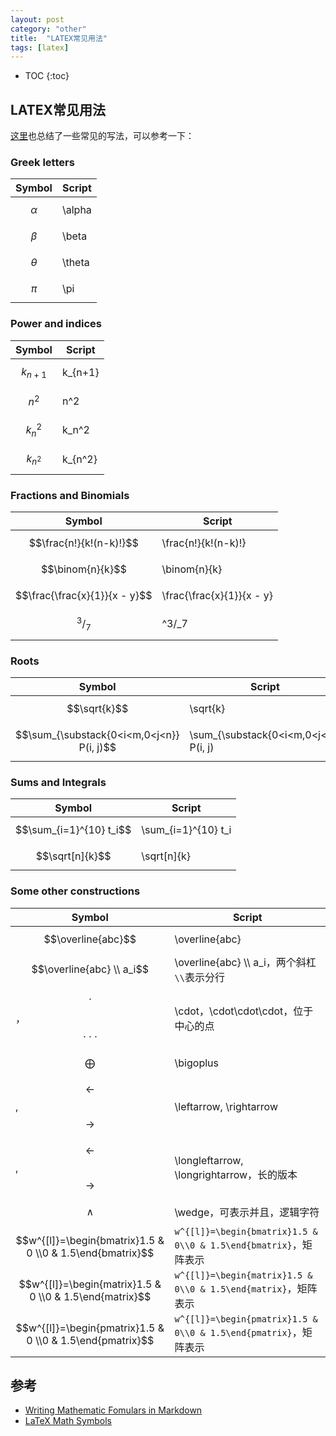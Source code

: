 ```yaml
---
layout: post
category: "other"
title:  "LATEX常见用法"
tags: [latex]
---
```


<script type="text/javascript" async
  src="https://cdn.mathjax.org/mathjax/latest/MathJax.js?config=TeX-MML-AM_CHTML">
</script>

- TOC
{:toc}

## LATEX常见用法

[这里](https://csrgxtu.github.io/2015/03/20/Writing-Mathematic-Fomulars-in-Markdown/)也总结了一些常见的写法，可以参考一下：

### Greek letters

|Symbol|Script|
|---|---|
|$$\alpha$$|\alpha|
|$$\beta$$|\beta|
|$$\theta$$|\theta|
|$$\pi$$|\pi|


### Power and indices

|Symbol|Script|
|---|---|
|$$k_{n+1}$$|k_{n+1}|
|$$n^2$$|n^2|
|$$k_n^2$$|k_n^2|
|$$k_{n^2}$$|k_{n^2}|


### Fractions and Binomials

|Symbol|Script|
|---|---|
|$$\frac{n!}{k!(n-k)!}$$|\frac{n!}{k!(n-k)!}|
|$$\binom{n}{k}$$|\binom{n}{k}|
|$$\frac{\frac{x}{1}}{x - y}$$|\frac{\frac{x}{1}}{x - y}|
|$$	^3/_7$$|	^3/_7|


### Roots

|Symbol|Script|
|---|---|
|$$\sqrt{k}$$|\sqrt{k}|
|$$\sum_{\substack{0<i<m,0<j<n}} P(i, j)$$|\sum_{\substack{0<i<m,0<j<n}} P(i, j)|


### Sums and Integrals

|Symbol|Script|
|---|---|
|$$\sum_{i=1}^{10} t_i$$|\sum_{i=1}^{10} t_i|
|$$\sqrt[n]{k}$$|\sqrt[n]{k}|

### Some other constructions

|Symbol|Script|
|---|---|
|$$\overline{abc}$$|\overline{abc}|
|$$\overline{abc} \\ a_i$$|\overline{abc} \\\ a_i，两个斜杠`\\`表示分行|
|$$\cdot$$，$$\cdot\cdot\cdot$$|\cdot，\cdot\cdot\cdot，位于中心的点|
|$$\bigoplus$$|\bigoplus|
|$$\leftarrow$$, $$\rightarrow$$|\leftarrow, \rightarrow|
|$$\longleftarrow$$, $$\longrightarrow$$|\longleftarrow, \longrightarrow，长的版本|
|$$\wedge$$|\wedge，可表示并且，逻辑字符|
|$$w^{[l]}=\begin{bmatrix}1.5 & 0 \\0 & 1.5\end{bmatrix}$$|`w^{[l]}=\begin{bmatrix}1.5 & 0\\0 & 1.5\end{bmatrix}`，矩阵表示|
|$$w^{[l]}=\begin{matrix}1.5 & 0 \\0 & 1.5\end{matrix}$$|`w^{[l]}=\begin{matrix}1.5 & 0\\0 & 1.5\end{matrix}`，矩阵表示|
|$$w^{[l]}=\begin{pmatrix}1.5 & 0 \\0 & 1.5\end{pmatrix}$$|`w^{[l]}=\begin{pmatrix}1.5 & 0\\0 & 1.5\end{pmatrix}`，矩阵表示|

## 参考

* [Writing Mathematic Fomulars in Markdown](https://csrgxtu.github.io/2015/03/20/Writing-Mathematic-Fomulars-in-Markdown/)
* [LaTeX Math Symbols](http://web.ift.uib.no/Teori/KURS/WRK/TeX/symALL.html)